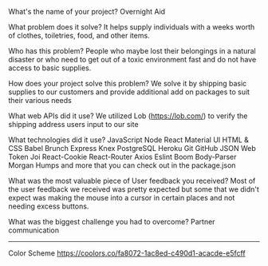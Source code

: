 What's the name of your project?
Overnight Aid

What problem does it solve?
It helps supply individuals with a weeks worth of clothes, toiletries, food, and other items.

Who has this problem?
People who maybe lost their belongings in a natural disaster or who need to get out of a toxic environment fast and do not have access to basic supplies.

How does your project solve this problem?
We solve it by shipping basic supplies to our customers and provide additional add on packages to suit their various needs

What web APIs did it use?
We utilized Lob (https://lob.com/) to verify the shipping address users input to our site

What technologies did it use?
JavaScript
Node
React
Material UI
HTML & CSS
Babel
Brunch
Express
Knex
PostgreSQL
Heroku
Git
GitHub
JSON Web Token
Joi
React-Cookie
React-Router
Axios
Eslint
Boom
Body-Parser
Morgan
Humps
and more that you can check out in the package.json

What was the most valuable piece of User feedback you received?
Most of the user feedback we received was pretty expected but some that we didn't expect was making the mouse into a cursor in certain places and not needing excess buttons.

What was the biggest challenge you had to overcome?
Partner communication

---------------------------------------------------

Color Scheme
https://coolors.co/fa8072-1ac8ed-c490d1-acacde-e5fcff
